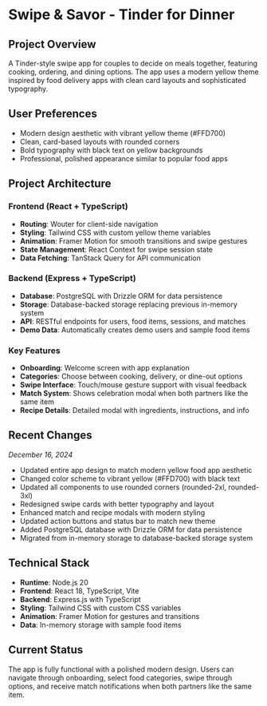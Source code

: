 # Swipe & Savor - Tinder for Dinner

## Project Overview
A Tinder-style swipe app for couples to decide on meals together, featuring cooking, ordering, and dining options. The app uses a modern yellow theme inspired by food delivery apps with clean card layouts and sophisticated typography.

## User Preferences
- Modern design aesthetic with vibrant yellow theme (#FFD700)
- Clean, card-based layouts with rounded corners
- Bold typography with black text on yellow backgrounds
- Professional, polished appearance similar to popular food apps

## Project Architecture

### Frontend (React + TypeScript)
- **Routing**: Wouter for client-side navigation
- **Styling**: Tailwind CSS with custom yellow theme variables
- **Animation**: Framer Motion for smooth transitions and swipe gestures
- **State Management**: React Context for swipe session state
- **Data Fetching**: TanStack Query for API communication

### Backend (Express + TypeScript)
- **Database**: PostgreSQL with Drizzle ORM for data persistence
- **Storage**: Database-backed storage replacing previous in-memory system
- **API**: RESTful endpoints for users, food items, sessions, and matches
- **Demo Data**: Automatically creates demo users and sample food items

### Key Features
- **Onboarding**: Welcome screen with app explanation
- **Categories**: Choose between cooking, delivery, or dine-out options
- **Swipe Interface**: Touch/mouse gesture support with visual feedback
- **Match System**: Shows celebration modal when both partners like the same item
- **Recipe Details**: Detailed modal with ingredients, instructions, and info

## Recent Changes
*December 16, 2024*
- Updated entire app design to match modern yellow food app aesthetic
- Changed color scheme to vibrant yellow (#FFD700) with black text
- Updated all components to use rounded corners (rounded-2xl, rounded-3xl)
- Redesigned swipe cards with better typography and layout
- Enhanced match and recipe modals with modern styling
- Updated action buttons and status bar to match new theme
- Added PostgreSQL database with Drizzle ORM for data persistence
- Migrated from in-memory storage to database-backed storage system

## Technical Stack
- **Runtime**: Node.js 20
- **Frontend**: React 18, TypeScript, Vite
- **Backend**: Express.js with TypeScript
- **Styling**: Tailwind CSS with custom CSS variables
- **Animation**: Framer Motion for gestures and transitions
- **Data**: In-memory storage with sample food items

## Current Status
The app is fully functional with a polished modern design. Users can navigate through onboarding, select food categories, swipe through options, and receive match notifications when both partners like the same item.